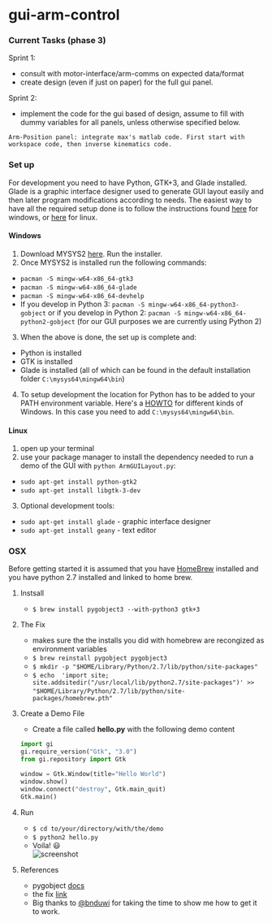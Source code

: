 # gui-arm-control

### Current Tasks (phase 3)

Sprint 1:
- consult with motor-interface/arm-comms on expected data/format
- create design (even if just on paper) for the full gui panel.

Sprint 2:
- implement the code for the gui based of design, assume to fill with dummy variables for all panels, unless otherwise specified below.

```
Arm-Position panel: integrate max's matlab code. First start with workspace code, then inverse kinematics code.
```


### Set up
For development you need to have Python, GTK+3, and Glade installed.
Glade is a graphic interface designer used to generate GUI layout easily and then later program modifications according to needs.
The easiest way to have all the required setup done is to follow the instructions found [here](https://www.gtk.org/download/windows.php) for windows, or [here](https://prognotes.net/2015/12/installing-gtk-3-and-glade-development-tools-in-linux/) for linux.

#### Windows
1. Download MYSYS2 [here](http://www.mysys2.org/). Run the installer.
2. Once MYSYS2 is installed run the following commands:
- `pacman -S mingw-w64-x86_64-gtk3`
- `pacman -S mingw-w64-x86_64-glade`
- `pacman -S mingw-w64-x86_64-devhelp`
- If you develop in Python 3: `pacman -S mingw-w64-x86_64-python3-gobject`
    or if you develop in Python 2: `pacman -S mingw-w64-x86_64-python2-gobject` (for our GUI purposes we are currently using Python 2)
3. When the above is done, the set up is complete and:
- Python is installed
- GTK is installed
- Glade is installed
(all of which can be found in the default installation folder `C:\mysys64\mingw64\bin`)
4. To setup development the location for Python has to be added to your PATH environment variable.
Here's a [HOWTO](https://www.computerhope.com/issues/ch000549.htm) for different kinds of Windows.
In this case you need to add `C:\mysys64\mingw64\bin`.

#### Linux
1. open up your terminal
2. use your package manager to install the dependency needed to run a demo of the GUI with `python ArmGUILayout.py`:
- `sudo apt-get install python-gtk2`
- `sudo apt-get install libgtk-3-dev`
3. Optional development tools:
- `sudo apt-get install glade` - graphic interface designer
- `sudo apt-get install geany` - text editor

### OSX
Before getting started it is assumed that you have [HomeBrew](https://brew.sh/) installed and you have python 2.7 installed and linked to home brew.

1. Instsall
	- `$ brew install pygobject3 --with-python3 gtk+3`  

2. The Fix
	- makes sure the the installs you did with homebrew are recongized as environment variables
	- `$ brew reinstall pygobject pygobject3`  
	- `$ mkdir -p "$HOME/Library/Python/2.7/lib/python/site-packages"`  
	- `$ echo  'import site; site.addsitedir("/usr/local/lib/python2.7/site-packages")' >>` `"$HOME/Library/Python/2.7/lib/python/site-packages/homebrew.pth"`  

3. Create a Demo File  
	- Create a file called **hello.py** with the following demo content

	``` python
	import gi
	gi.require_version("Gtk", "3.0")
	from gi.repository import Gtk

	window = Gtk.Window(title="Hello World")
	window.show()
	window.connect("destroy", Gtk.main_quit)
	Gtk.main()
	```

4. Run
	- `$ cd to/your/directory/with/the/demo`  
	- `$ python2 hello.py`  
	- Voila! 😃  
	![screenshot](http://pygobject.readthedocs.io/en/latest/_images/start_macos.png)  

5. References  
	- pygobject [docs](http://pygobject.readthedocs.io/en/latest/getting_started.html)  
	- the fix [link](https://github.com/jeffreywildman/homebrew-virt-manager/issues/73)  
	- 	Big thanks to [@bnduwi](https://github.com/bnduwi) for taking the time to show me how to get it to work.
